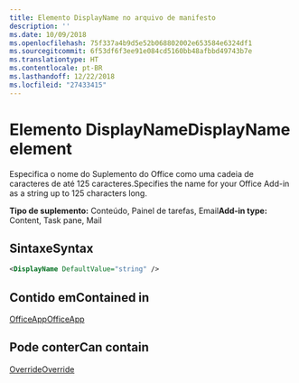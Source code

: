 ```yaml
---
title: Elemento DisplayName no arquivo de manifesto
description: ''
ms.date: 10/09/2018
ms.openlocfilehash: 75f337a4b9d5e52b068802002e653584e6324df1
ms.sourcegitcommit: 6f53df6f3ee91e084cd5160bb48afbbd49743b7e
ms.translationtype: HT
ms.contentlocale: pt-BR
ms.lasthandoff: 12/22/2018
ms.locfileid: "27433415"
---
```

# <a name="displayname-element"></a><span data-ttu-id="72790-102">Elemento DisplayName</span><span class="sxs-lookup"><span data-stu-id="72790-102">DisplayName element</span></span>

<span data-ttu-id="72790-103">Especifica o nome do Suplemento do Office como uma cadeia de caracteres de até 125 caracteres.</span><span class="sxs-lookup"><span data-stu-id="72790-103">Specifies the name for your Office Add-in as a string up to 125 characters long.</span></span>

<span data-ttu-id="72790-104">**Tipo de suplemento:** Conteúdo, Painel de tarefas, Email</span><span class="sxs-lookup"><span data-stu-id="72790-104">**Add-in type:** Content, Task pane, Mail</span></span>

## <a name="syntax"></a><span data-ttu-id="72790-105">Sintaxe</span><span class="sxs-lookup"><span data-stu-id="72790-105">Syntax</span></span>

```XML
<DisplayName DefaultValue="string" />
```

## <a name="contained-in"></a><span data-ttu-id="72790-106">Contido em</span><span class="sxs-lookup"><span data-stu-id="72790-106">Contained in</span></span>

[<span data-ttu-id="72790-107">OfficeApp</span><span class="sxs-lookup"><span data-stu-id="72790-107">OfficeApp</span></span>](officeapp.md)


## <a name="can-contain"></a><span data-ttu-id="72790-108">Pode conter</span><span class="sxs-lookup"><span data-stu-id="72790-108">Can contain</span></span>

[<span data-ttu-id="72790-109">Override</span><span class="sxs-lookup"><span data-stu-id="72790-109">Override</span></span>](override.md)

